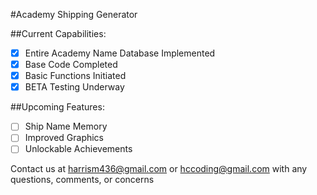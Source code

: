 #Academy Shipping Generator

##Current Capabilities:
- [x] Entire Academy Name Database Implemented
- [x] Base Code Completed
- [x] Basic Functions Initiated
- [x] BETA Testing Underway

##Upcoming Features:
  - [ ] Ship Name Memory
  - [ ] Improved Graphics
  - [ ] Unlockable Achievements

Contact us at harrism436@gmail.com or hccoding@gmail.com with any questions, comments, or concerns 
